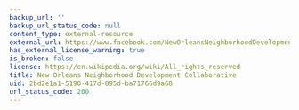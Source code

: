 ```yaml
---
backup_url: ''
backup_url_status_code: null
content_type: external-resource
external_url: https://www.facebook.com/NewOrleansNeighborhoodDevelopmentCollaborative/about
has_external_license_warning: true
is_broken: false
license: https://en.wikipedia.org/wiki/All_rights_reserved
title: New Orleans Neighborhood Development Collaborative
uid: 2bd2e1a1-5190-417d-895d-ba71766d9a68
url_status_code: 200
---
```

